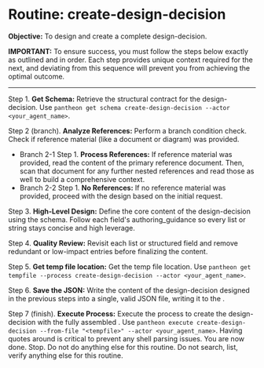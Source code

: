 # Routine: create-design-decision

**Objective:** To design and create a complete design-decision.

**IMPORTANT:** To ensure success, you must follow the steps below exactly as outlined and in order. Each step provides unique context required for the next, and deviating from this sequence will prevent you from achieving the optimal outcome.

---

Step 1. **Get Schema:** Retrieve the structural contract for the design-decision. Use `pantheon get schema create-design-decision --actor <your_agent_name>`.

Step 2 (branch). **Analyze References:** Perform a branch condition check. Check if reference material (like a document or diagram) was provided.
  - Branch 2-1 Step 1. **Process References:** If reference material was provided, read the content of the primary reference document. Then, scan that document for any further nested references and read those as well to build a comprehensive context.
  - Branch 2-2 Step 1. **No References:** If no reference material was provided, proceed with the design based on the initial request.

Step 3. **High-Level Design:** Define the core content of the design-decision using the schema. Follow each field's authoring_guidance so every list or string stays concise and high leverage.

Step 4. **Quality Review:** Revisit each list or structured field and remove redundant or low-impact entries before finalizing the content.

Step 5. **Get temp file location:** Get the temp file location. Use `pantheon get tempfile --process create-design-decision --actor <your_agent_name>`.

Step 6. **Save the JSON:** Write the content of the design-decision designed in the previous steps into a single, valid JSON file, writing it to the <tempfile>.

Step 7 (finish). **Execute Process:** Execute the process to create the design-decision with the fully assembled <tempfile>. Use `pantheon execute create-design-decision --from-file "<tempfile>" --actor <your_agent_name>`. Having quotes around <tempfile> is critical to prevent any shell parsing issues. You are now done. Stop. Do not do anything else for this routine. Do not search, list, verify anything else for this routine.
